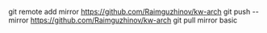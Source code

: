 git remote add mirror https://github.com/Raimguzhinov/kw-arch
git push --mirror https://github.com/Raimguzhinov/kw-arch
git pull mirror basic
